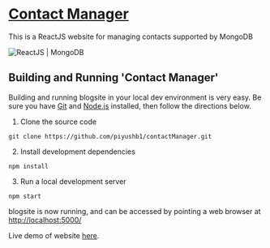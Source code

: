 # [Contact Manager](https://piyushb1.github.io/contactManager/#/)
This is a ReactJS website for managing contacts supported by MongoDB


![ReactJS | MongoDB](https://fiverr-res.cloudinary.com/images/t_main1,q_auto,f_auto,q_auto,f_auto/gigs/142404062/original/83641670b04b8c6e536d49aef4bae11cfdf1ad75/do-any-html-css-reactjs-angular-nodejs-mysql-mongodb-website.jpg)

## Building and Running 'Contact Manager'

Building and running blogsite in your local dev environment is very easy. Be sure you have [Git](https://git-scm.com/downloads) and [Node.js](https://nodejs.org/) installed, then follow the directions below.


1. Clone the source code

 `git clone https://github.com/piyushb1/contactManager.git`

2. Install development dependencies

 `npm install`

3. Run a local development server

 `npm start`

blogsite is now running, and can be accessed by pointing a web browser at [http://localhost:5000/](http://localhost:5000/)

Live demo of website <a href="https://piyushb1.github.io/contactManager/#/" target="_blank">here</a>.
